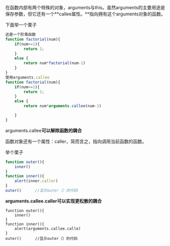 在函数内部有两个特殊的对象，arguments与this。虽然arguments的主要用途是保存参数，但它还有一个**callee属性。**指向拥有这个arguments对象的函数。

下面举一个栗子

```js
这是一个阶乘函数
function factorial(num){
    if(num<=1){
        return 1;
    }
    else {
        return num*factorial(num-1)
    }
}
使用arguments.callee
function factorial(num){
    if(num<=1){
        return 1;
    }
    else {
        return num*arguments.callee(num-1)

    }
}
```

arguments.callee**可以解除函数的耦合**

函数对象还有一个属性：caller，简而言之，指向调用当前函数的函数。

举个栗子

```js
function outer(){
    inner()
}
function inner(){
    alert(inner.caller)
}
outer()      //显示outer（）的代码
```

**arguments.callee.caller可以实现更松散的耦合**

```
function outer(){
    inner()
}
function inner(){
    alert(arguments.callee.calle)
}
outer()      //显示outer（）的代码
```



